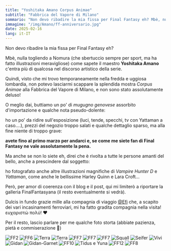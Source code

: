 ```yaml
---
title: "Yoshitaka Amano Corpus Animae"
subtitle: "Fabbrica del Vapore di Milano"
sommario: "Non devo ribadire la mia fissa per Final Fantasy eh? Mbè, nulla togliendo a Nomura (che sbertuccio sempre per sport, ma ha fatto illustrazioni meravigliose) il maestro Yoshitaka Amano..."
immagine: "/img/Amano/ff-anniversario.jpg"
date: 2025-02-16
lang: it-IT
---
```


Non devo ribadire la mia fissa per Final Fantasy eh? 

Mbè, nulla togliendo a Nomura (che sbertuccio sempre per sport, ma ha fatto illustrazioni meravigliose) come sapete il maestro **Yoshitaka Amano** c'entra più di qualcosa nel discorso artistico della serie.

Quindi, visto che mi trovo temporaneamente nella fredda e uggiosa lombardia, non potevo lasciarmi scappare la splendida mostra _Corpus Animae_ alla Fabbrica del Vapore di Milano, e non sono stato assolutamente deluso!

O meglio dai, buttiamo un po' di _mugugno genovese_ assorbito d'importazione e qualche nota pseudo-dolente:


ho un po' da ridire sull'esposizione (luci, tende, specchi, tv con Yattaman a caso....), prezzi del negozio troppo salati e qualche dettaglio sparso, ma alla fine niente di troppo grave: 

**avete fino al primo marzo per andarci e, se come me siete fan di Final Fantasy ne vale assolutamente la pena.**

Ma anche se non lo siete eh, direi che è rivolta a tutte le persone amanti del bello, anche a prescindere dal soggetto:

ho fotografato anche altre illustrazioni magnifiche di _Vampire Hunter D_ e _Yattaman_, come anche le bellissime Harley Quinn e Lara Croft...

Però, per amor di coerenza con il blog e il post, qui mi limiterò a riportare la galleria FinalFantasyana (il resto eventualmente si vedrà).

Dulcis in fundo grazie mille alla compagnia di viaggio [@Efi](https://livellosegreto.it/@effimera) che, a scapito dei vari incasinamenti ferroviari, mi ha fatto gradita compagnia nella visita! ευχαριστώ πολύ! ❤️

Per il resto, lascio parlare per me qualche foto storta (abbiate pazienza, pietà e commiserazione 🙈)

![FF2](/img/Amano/ff2.jpg)
![FF6](/img/Amano/ff6.jpg)
![Terra](/img/Amano/terra.jpg)
![Terra](/img/Amano/terra2.jpg)
![FF7](/img/Amano/ff7.jpg)
![FF7](/img/Amano/sephiroth.jpg)
![FF7](/img/Amano/ff7m.jpg)
![Squall](/img/Amano/squall.jpg)
![Seifer](/img/Amano/seifer.jpg)
![Vivi](/img/Amano/vivi.jpg)
![Gidan](/img/Amano/gidan.jpg)
![Gidan-Garnet](/img/Amano/gidan-garnet.jpg)
![FF10](/img/Amano/ff10.jpg)
![Tidus e Yuna](/img/Amano/tidus-yuna.jpg)
![FF12](/img/Amano/ff12.jpg)
![FF8](/img/Amano/ff8.jpg)

